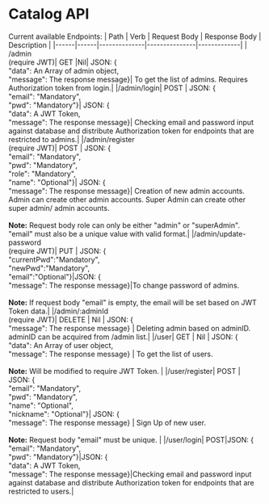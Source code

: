 # Catalog API
Current available Endpoints:
| Path | Verb | Request Body | Response Body | Description |
|------|------|--------------|---------------|-------------|
| /admin <br/>(require JWT)| GET |Nil| JSON: {<br/>"data": An Array of admin object,<br/> "message": The response message}| To get the list of admins. Requires Authorization token from login.|
|/admin/login| POST | JSON: {<br/>"email": "Mandatory", <br/> "pwd": "Mandatory"}| JSON: {<br/>"data": A JWT Token,<br/> "message": The response message}| Checking email and password input against database and distribute Authorization token for endpoints that are restricted to admins.|
|/admin/register <br/>(require JWT)| POST | JSON: {<br/>"email": "Mandatory",<br/> "pwd": "Mandatory",<br/> "role": "Mandatory",<br/> "name": "Optional"}| JSON: {<br/>"message": The response message}| Creation of new admin accounts. Admin can create other admin accounts. Super Admin can create other super admin/ admin accounts.<br/><br/> **Note:** Request body role can only be either "admin" or "superAdmin". "email" must also be a unique value with valid format.|
|/admin/update-password <br/>(require JWT)| PUT | JSON: {<br/> "currentPwd":"Mandatory",<br/> "newPwd":"Mandatory", <br/>"email":"Optional"}|JSON: {<br/>"message": The response message}|To change password of admins.<br/><br/> **Note:** If request body "email" is empty, the email will be set based on JWT Token data.|
|/admin/:adminId <br/>(require JWT)| DELETE | Nil | JSON: {<br/>"message": The response message} | Deleting admin based on adminID. adminID can be acquired from /admin list.|
|/user| GET | Nil | JSON: {<br/>"data": An Array of user object,<br/> "message": The response message} | To get the list of users. <br/> <br/> **Note:** Will be modified to require JWT Token. |
|/user/register| POST | JSON: {<br/>"email": "Mandatory",<br/> "pwd": "Mandatory",<br/> "name": "Optional",<br/> "nickname": "Optional"}| JSON: {<br/>"message": The response message} | Sign Up of new user.<br/><br/> **Note:** Request body "email" must be unique. | 
|/user/login| POST|JSON: {<br/>"email": "Mandatory", <br/> "pwd": "Mandatory"}|JSON: {<br/>"data": A JWT Token,<br/> "message": The response message}|Checking email and password input against database and distribute Authorization token for endpoints that are restricted to users.|


<!-- // API Endpoints

Admin Users:
GET: /admin => get all admin users (requires login first)

POST: /admin/register => create and add a new admin if name does not already exist,
payload:
{
    "email": "xxx",
    "pwd": "xxx",
    "name": "yyy",
    "role": "xxx"
}
xxx=required
yyy=optional
role is either admin or superAdmin
email is required to be unique 

POST: /admin/login => checks name and hashed password against database and returns a JSONWebtoken if password 
                      correct

PUT: /admin/update-password
{
"email":"xxx",
"currentPwd":"xxx",
"newPwd":"xxx"
}

DELETE: /admin/:adminId => deletes admin user based on adminID


Users:
GET: /user => get all normal users
POST: /user/register => create and add a new user if name does not already exist
payload:
{
    "email": "xxx",
    "name": "yyy",
    "nickname": "yyy",
    "pwd": "xxx"

}
xxx=required
yyy=optional    
email is required to be unique     

POST: /user/login => checks name hashed password against database and returns a JSONWebtoken if password    
                     correct


Items:
GET: 
/user => get all items
/item/sku/:sku => find an item by sku
/item/category1/:cat1 => find items by category1
/item/category2/"cat2 => find items by category2
/item/brand/:brand => find items by brand

POST: /item/add =>add an item, SKU and item name are required. (require admin login)
payload:
{
    "sku": "xxx",
    "itemName": "xxx",
    "itemDescription": "yyy",
    "itemPrice": yyy,
    "itemSalePrice": yyy,
    "itemDiscount": yyy,
    "itemCategory1": "yyy",
    "itemCategory2": "yyy",
    "brand": "yyy",
    "itemPic1": "yyy",
    "itemPic2": "yyy",
    "UOM": "yyy",
    "Qty": yyy,
    "hidden": false,
    "expiryDate": "yyyy-mm-dd"
}
xxx=required
yyy=optional        
sku is required to be unique
GET: /item/sku/:sku => get specific item by sku

PUT: /item/update/:sku => update item with sku
payload as per items that needs to be changed -->